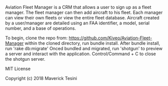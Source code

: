 Aviation Fleet Manager is a CRM that allows a user to sign up as a fleet manager. The fleet manager can then add aircraft to his fleet.
Each manager can view their own fleets or view the entire fleet database.
Aircraft created by a user/manager are detailed using an FAA identifier, a model, serial number, and a base of operations.

To begin, clone the repo from: https://github.com/Kiveo/Aviation-Fleet-Manager
within the cloned directory, run bundle install.
After bundle install, run 'rake db:migrate'
Onced bundled and migrated, run 'shotgun' to preview a server and interact with the application.
Control/Command + C to close the shotgun server.

MIT License

Copyright (c) 2018 Maverick Tesini
